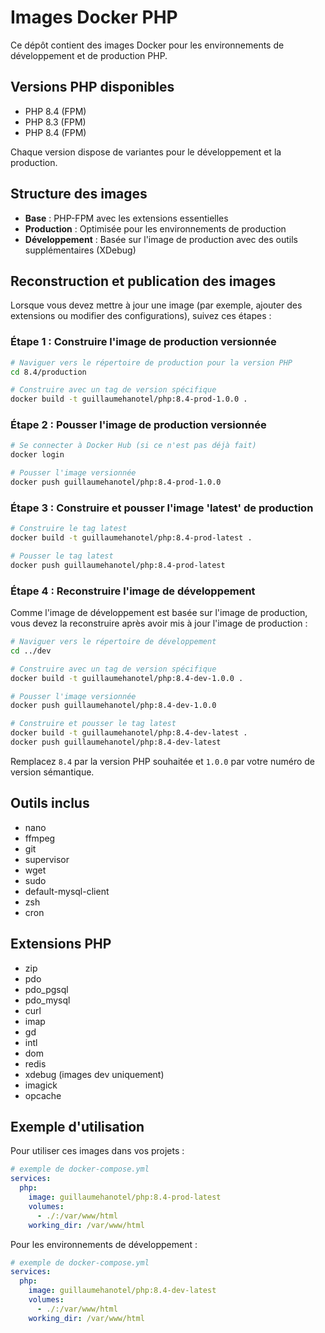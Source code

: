 # Images Docker PHP

Ce dépôt contient des images Docker pour les environnements de développement et de production PHP.

## Versions PHP disponibles

- PHP 8.4 (FPM)
- PHP 8.3 (FPM)
- PHP 8.4 (FPM)

Chaque version dispose de variantes pour le développement et la production.

## Structure des images

- **Base** : PHP-FPM avec les extensions essentielles
- **Production** : Optimisée pour les environnements de production
- **Développement** : Basée sur l'image de production avec des outils supplémentaires (XDebug)

## Reconstruction et publication des images

Lorsque vous devez mettre à jour une image (par exemple, ajouter des extensions ou modifier des configurations), suivez ces étapes :

### Étape 1 : Construire l'image de production versionnée

```bash
# Naviguer vers le répertoire de production pour la version PHP
cd 8.4/production

# Construire avec un tag de version spécifique
docker build -t guillaumehanotel/php:8.4-prod-1.0.0 .
```

### Étape 2 : Pousser l'image de production versionnée

```bash
# Se connecter à Docker Hub (si ce n'est pas déjà fait)
docker login

# Pousser l'image versionnée
docker push guillaumehanotel/php:8.4-prod-1.0.0
```

### Étape 3 : Construire et pousser l'image 'latest' de production

```bash
# Construire le tag latest
docker build -t guillaumehanotel/php:8.4-prod-latest .

# Pousser le tag latest
docker push guillaumehanotel/php:8.4-prod-latest
```

### Étape 4 : Reconstruire l'image de développement

Comme l'image de développement est basée sur l'image de production, vous devez la reconstruire après avoir mis à jour l'image de production :

```bash
# Naviguer vers le répertoire de développement
cd ../dev

# Construire avec un tag de version spécifique
docker build -t guillaumehanotel/php:8.4-dev-1.0.0 .

# Pousser l'image versionnée
docker push guillaumehanotel/php:8.4-dev-1.0.0

# Construire et pousser le tag latest
docker build -t guillaumehanotel/php:8.4-dev-latest .
docker push guillaumehanotel/php:8.4-dev-latest
```

Remplacez `8.4` par la version PHP souhaitée et `1.0.0` par votre numéro de version sémantique.

## Outils inclus

- nano
- ffmpeg
- git
- supervisor
- wget
- sudo
- default-mysql-client
- zsh
- cron

## Extensions PHP

- zip
- pdo
- pdo_pgsql
- pdo_mysql
- curl
- imap
- gd
- intl
- dom
- redis
- xdebug (images dev uniquement)
- imagick
- opcache

## Exemple d'utilisation

Pour utiliser ces images dans vos projets :

```yaml
# exemple de docker-compose.yml
services:
  php:
    image: guillaumehanotel/php:8.4-prod-latest
    volumes:
      - ./:/var/www/html
    working_dir: /var/www/html
```

Pour les environnements de développement :

```yaml
# exemple de docker-compose.yml
services:
  php:
    image: guillaumehanotel/php:8.4-dev-latest
    volumes:
      - ./:/var/www/html
    working_dir: /var/www/html
```
